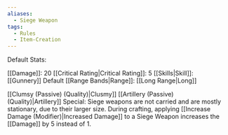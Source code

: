 ```yaml
---
aliases:
  - Siege Weapon
tags:
  - Rules
  - Item-Creation
---
```

Default Stats:

[[Damage]]: 20
[[Critical Rating|Critical Rating]]: 5
[[Skills|Skill]]: [[Gunnery]]
Default [[Range Bands|Range]]: [[Long Range|Long]]

[[Clumsy (Passive) (Quality)|Clusmy]]
[[Artillery (Passive) (Quality)|Artillery]]
Special: Siege weapons are not carried and are mostly stationary, due to their larger size. During crafting, applying [[Increase Damage (Modifier)|Increased Damage]] to a Siege Weapon increases the [[Damage]] by 5 instead of 1.